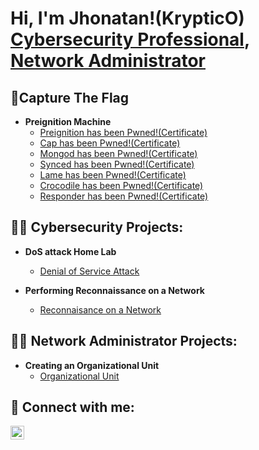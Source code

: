 <h1>Hi, I'm Jhonatan!(KrypticO) <br/><a href="https://www.linkedin.com/in/jhonatan-oyola/">Cybersecurity Professional</a>, <a href="https://www.linkedin.com/in/jhonatan-oyola/">Network Administrator</a>

<h2> 🚩Capture The Flag </h2>

- <b> Preignition Machine</b>
  - [Preignition has been Pwned!(Certificate)](https://www.hackthebox.com/achievement/machine/2313849/397)
  - [Cap has been Pwned!(Certificate)](https://www.hackthebox.com/achievement/machine/2313849/351)
  - [Mongod has been Pwned!(Certificate)](https://www.hackthebox.com/achievement/machine/2313849/501)
  - [Synced has been Pwned!(Certificate)](https://www.hackthebox.com/achievement/machine/2313849/515)
  - [Lame has been Pwned!(Certificate)](https://www.hackthebox.com/achievement/machine/2313849/1)
  - [Crocodile has been Pwned!(Certificate)](https://www.hackthebox.com/achievement/machine/2313849/404)
  - [Responder has been Pwned!(Certificate)](https://www.hackthebox.com/achievement/machine/2313849/461)


<h2>👨‍💻 Cybersecurity Projects:</h2>

- <b>DoS attack Home Lab</b>
  - [Denial of Service Attack](https://github.com/JhonatanOP/DoSAttackLab)

- <b>Performing Reconnaissance on a Network </b>
  - [Reconnaisance on a Network](https://github.com/JhonatanOP/PerformingReconnaisance)


<h2>👨‍💻 Network Administrator Projects: </h2>

- <b>Creating an Organizational Unit</b>
  - [Organizational Unit](https://github.com/JhonatanOP/OrganizationalUnit)


<h2> 🤳 Connect with me:</h2>

[<img align="left" alt="JoshMadakor | LinkedIn" width="22px" src="https://cdn.jsdelivr.net/npm/simple-icons@v3/icons/linkedin.svg" />][linkedin]


[linkedin]: [https://www.linkedin.com/in/jhonatan-oyola/]

<!--
-->
